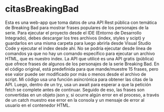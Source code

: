 # citasBreakingBad
Esta es una web-app que toma datos de una API Rest pública con temática de Breaking Bad para mostrar frases populares de los personajes de la serie.
Para ejecutar el proyecto desde el IDE (Entorno de Desarrollo Integrado), debes descargar los tres archivos (index, styles y scipt) y guardarlos en una misma carpeta para luego abrirla desde Visual Studio Code y ejecutar el index desde ahí. No se podría ejecutar desde línea de comandos ya que no hay un comando específico para ejecutar un archivo HTML, que es nuestro index.
La API que utilicé es una API gratis (pública) que ofrece frases de algunos de los personajes de la serie Breaking Bad. En el código original, está predefinida para que mande/muestre 15 frases, pero ese valor puede ser modificado por más o menos desde el archivo de script.
Mi código usa una función asincrónica para obtener las citas de la API. Luego, dentro de un try, usa un await para esperar a que la petición fetch se complete antes de continuar. Seguido de eso, las frases son convertidas en un objeto json y, si ocurre algún error en el proceso, a través de un catch muestro ese error en la consola y un mensaje de error al usuario en el contenedor HTML.

